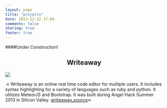 ```yaml
---
layout: page
title: "projects"
date: 2013-12-22 17:04
comments: false
sharing: true
footer: true
---
```

####Under Construction!
<center><h2>Writeaway</h2></center>

![](http://localhost:4000/assets/writeaway.jpg)

-> Writeaway is an online real time code editor for multiple users. It includes syntax highlighting for a variety of languages such as ruby and python. It utilizes MeteorJS and Bootstrap. It was built during Angel Hack Summer 2013 in Silicon Valley. [writeaway_source]<-

[writeaway_source]:https://github.com/manuvind/AngelHack





